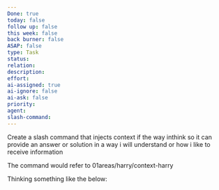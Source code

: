 ```yaml
---
Done: true
today: false
follow up: false
this week: false
back burner: false
ASAP: false
type: Task
status:
relation:
description:
effort:
ai-assigned: true
ai-ignore: false
ai-ask: false
priority:
agent:
slash-command:
---
```

Create a slash command that injects context if the way inthink so it can provide an answer or solution in a way i will understand or how i like to receive information

The command would refer to 01areas/harry/context-harry

Thinking something like the below:
